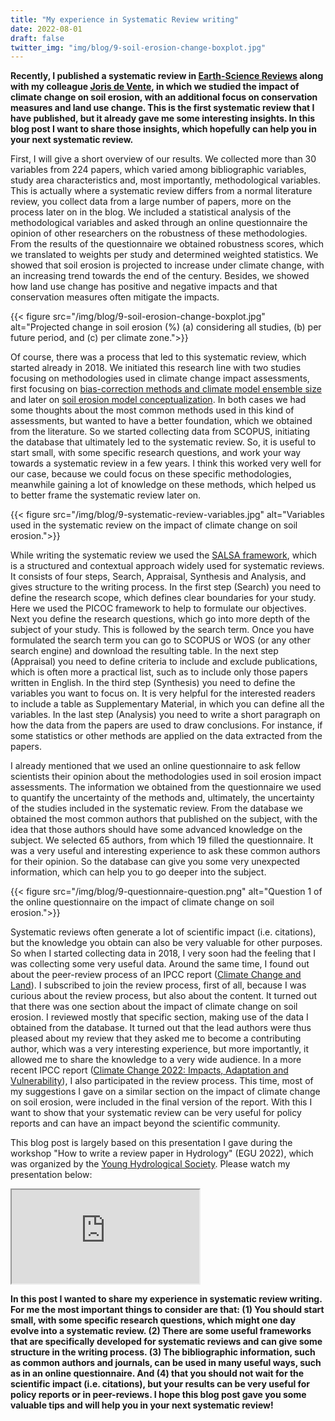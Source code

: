 ```yaml
---
title: "My experience in Systematic Review writing"
date: 2022-08-01
draft: false
twitter_img: "img/blog/9-soil-erosion-change-boxplot.jpg"
---
```


**Recently, I published a systematic review in [Earth-Science Reviews](/publications/2022-eekhout-esr) along with my colleague [Joris de Vente](http://www.soilwaterconservation.es/staff/permanent-staff/joris-de-vente/), in which we studied the impact of climate change on soil erosion, with an additional focus on conservation measures and land use change. This is the first systematic review that I have published, but it already gave me some interesting insights. In this blog post I want to share those insights, which hopefully can help you in your next systematic review.**

First, I will give a short overview of our results. We collected more than 30 variables from 224 papers, which varied among bibliographic variables, study area characteristics and, most importantly, methodological variables. This is actually where a systematic review differs from a normal literature review, you collect data from a large number of papers, more on the process later on in the blog. We included a statistical analysis of the methodological variables and asked through an online questionnaire the opinion of other researchers on the robustness of these methodologies. From the results of the questionnaire we obtained robustness scores, which we translated to weights per study and determined weighted statistics. We showed that soil erosion is projected to increase under climate change, with an increasing trend towards the end of the century. Besides, we showed how land use change has positive and negative impacts and that conservation measures often mitigate the impacts.

{{< figure src="/img/blog/9-soil-erosion-change-boxplot.jpg" alt="Projected change in soil erosion (%) (a) considering all studies, (b) per future period, and (c) per climate zone.">}}

Of course, there was a process that led to this systematic review, which started already in 2018. We initiated this research line with two studies focusing on methodologies used in climate change impact assessments, first focusing on [bias-correction methods and climate model ensemble size](/publications/2019-eekhout-espl) and later on [soil erosion model conceptualization](/publications/2020-eekhout-pipg). In both cases we had some thoughts about the most common methods used in this kind of assessments, but wanted to have a better foundation, which we obtained from the literature. So we started collecting data from SCOPUS, initiating the database that ultimately led to the systematic review. So, it is useful to start small, with some specific research questions, and work your way towards a systematic review in a few years. I think this worked very well for our case, because we could focus on these specific methodologies, meanwhile gaining a lot of knowledge on these methods, which helped us to better frame the systematic review later on.

{{< figure src="/img/blog/9-systematic-review-variables.jpg" alt="Variables used in the systematic review on the impact of climate change on soil erosion.">}}

While writing the systematic review we used the [SALSA framework](https://doi.org/10.1111/j.1471-1842.2009.00848.x), which is a structured and contextual approach widely used for systematic reviews. It consists of four steps, Search, Appraisal, Synthesis and Analysis, and gives structure to the writing process. In the first step (Search) you need to define the research scope, which defines clear boundaries for your study. Here we used the PICOC framework to help to formulate our objectives. Next you define the research questions, which go into more depth of the subject of your study. This is followed by the search term. Once you have formulated the search term you can go to SCOPUS or WOS (or any other search engine) and download the resulting table. In the next step (Appraisal) you need to define criteria to include and exclude publications, which is often more a practical list, such as to include only those papers written in English. In the third step (Synthesis) you need to define the variables you want to focus on. It is very helpful for the interested readers to include a table as Supplementary Material, in which you can define all the variables. In the last step (Analysis) you need to write a short paragraph on how the data from the papers are used to draw conclusions. For instance, if some statistics or other methods are applied on the data extracted from the papers.

I already mentioned that we used an online questionnaire to ask fellow scientists their opinion about the methodologies used in soil erosion impact assessments. The information we obtained from the questionnaire we used to quantify the uncertainty of the methods and, ultimately, the uncertainty of the studies included in the systematic review. From the database we obtained the most common authors that published on the subject, with the idea that those authors should have some advanced knowledge on the subject. We selected 65 authors, from which 19 filled the questionnaire. It was a very useful and interesting experience to ask these common authors for their opinion. So the database can give you some very unexpected information, which can help you to go deeper into the subject.

{{< figure src="/img/blog/9-questionnaire-question.png" alt="Question 1 of the online questionnaire on the impact of climate change on soil erosion.">}}

Systematic reviews often generate a lot of scientific impact (i.e. citations), but the knowledge you obtain can also be very valuable for other purposes. So when I started collecting data in 2018, I very soon had the feeling that I was collecting some very useful data. Around the same time, I found out about the peer-review process of an IPCC report ([Climate Change and Land](https://www.ipcc.ch/srccl/)). I subscribed to join the review process, first of all, because I was curious about the review process, but also about the content. It turned out that there was one section about the impact of climate change on soil erosion. I reviewed mostly that specific section, making use of the data I obtained from the database. It turned out that the lead authors were thus pleased about my review that they asked me to become a contributing author, which was a very interesting experience, but more importantly, it allowed me to share the knowledge to a very wide audience. In a more recent IPCC report ([Climate Change 2022: Impacts, Adaptation and Vulnerability](https://www.ipcc.ch/report/ar6/wg2/)), I also participated in the review process. This time, most of my suggestions I gave on a similar section on the impact of climate change on soil erosion, were included in the final version of the report. With this I want to show that your systematic review can be very useful for policy reports and can have an impact beyond the scientific community.

This blog post is largely based on this presentation I gave during the workshop "How to write a review paper in Hydrology" (EGU 2022), which was organized by the [Young Hydrological Society](https://younghs.com/2022/05/27/how-to-write-a-review-article-in-hydrology-egu-22-short-course/). Please watch my presentation below:

<div class="video__embeded u-margin-top-small u-margin-bottom-small">
    <iframe class="video__iframe" src="https://www.youtube.com/embed/qOY1wHfQHWc" gesture="media" allow="encrypted-media" allowfullscreen></iframe>
</div>

**In this post I wanted to share my experience in systematic review writing. For me the most important things to consider are that: (1) You should start small, with some specific research questions, which might one day evolve into a systematic review. (2) There are some useful frameworks that are specifically developed for systematic reviews and can give some structure in the writing process. (3) The bibliographic information, such as common authors and journals, can be used in many useful ways, such as in an online questionnaire. And (4) that you should not wait for the scientific impact (i.e. citations), but your results can be very useful for policy reports or in peer-reviews. I hope this blog post gave you some valuable tips and will help you in your next systematic review!**